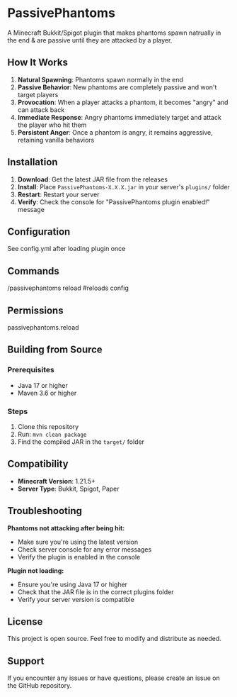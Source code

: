 # PassivePhantoms

A Minecraft Bukkit/Spigot plugin that makes phantoms spawn natrually in the end & are passive until they are attacked by a player.

## How It Works

1. **Natural Spawning**: Phantoms spawn normally in the end
2. **Passive Behavior**: New phantoms are completely passive and won't target players
3. **Provocation**: When a player attacks a phantom, it becomes "angry" and can attack back
4. **Immediate Response**: Angry phantoms immediately target and attack the player who hit them
5. **Persistent Anger**: Once a phantom is angry, it remains aggressive, retaining vanilla behaviors

## Installation

1. **Download**: Get the latest JAR file from the releases
2. **Install**: Place `PassivePhantoms-X.X.X.jar` in your server's `plugins/` folder
3. **Restart**: Restart your server
4. **Verify**: Check the console for "PassivePhantoms plugin enabled!" message

## Configuration

See config.yml after loading plugin once

## Commands

/passivephantoms reload #reloads config

## Permissions

passivephantoms.reload 

## Building from Source

### Prerequisites
- Java 17 or higher
- Maven 3.6 or higher

### Steps
1. Clone this repository
2. Run: `mvn clean package`
3. Find the compiled JAR in the `target/` folder

## Compatibility

- **Minecraft Version**: 1.21.5+
- **Server Type**: Bukkit, Spigot, Paper

## Troubleshooting

**Phantoms not attacking after being hit:**
- Make sure you're using the latest version
- Check server console for any error messages
- Verify the plugin is enabled in the console

**Plugin not loading:**
- Ensure you're using Java 17 or higher
- Check that the JAR file is in the correct plugins folder
- Verify your server version is compatible

## License

This project is open source. Feel free to modify and distribute as needed.

## Support

If you encounter any issues or have questions, please create an issue on the GitHub repository. 
